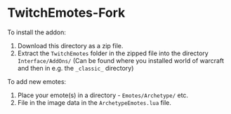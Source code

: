 # TwitchEmotes-Fork

To install the addon:
1) Download this directory as a zip file.
2) Extract the `TwitchEmotes` folder in the zipped file into the directory `Interface/AddOns/` (Can be found where you installed world of warcraft and then in e.g. the `_classic_` directory)
 
To add new emotes:
1) Place your emote(s) in a directory - `Emotes/Archetype/` etc.
2) File in the image data in the `ArchetypeEmotes.lua` file.